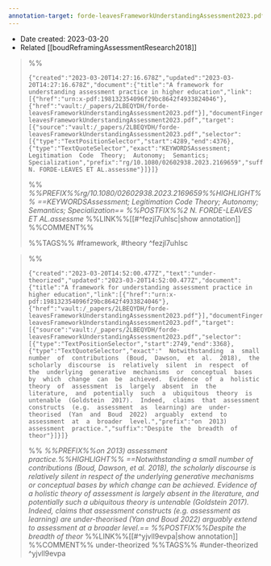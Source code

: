 ```yaml
---
annotation-target: forde-leavesFrameworkUnderstandingAssessment2023.pdf
---
```


- Date created: 2023-03-20
- Related [[boudReframingAssessmentResearch2018]]

>%%
>```annotation-json
>{"created":"2023-03-20T14:27:16.678Z","updated":"2023-03-20T14:27:16.678Z","document":{"title":"A framework for understanding assessment practice in higher education","link":[{"href":"urn:x-pdf:198132354096f29bc8642f4933824046"},{"href":"vault:/_papers/2LBEQYDH/forde-leavesFrameworkUnderstandingAssessment2023.pdf"}],"documentFingerprint":"198132354096f29bc8642f4933824046"},"uri":"vault:/_papers/2LBEQYDH/forde-leavesFrameworkUnderstandingAssessment2023.pdf","target":[{"source":"vault:/_papers/2LBEQYDH/forde-leavesFrameworkUnderstandingAssessment2023.pdf","selector":[{"type":"TextPositionSelector","start":4289,"end":4376},{"type":"TextQuoteSelector","exact":"KEYWORDSAssessment;  Legitimation  Code  Theory;  Autonomy;  Semantics;  Specialization","prefix":"rg/10.1080/02602938.2023.2169659","suffix":"2 N. FORDE-LEAVES ET AL.assessme"}]}]}
>```
>%%
>*%%PREFIX%%rg/10.1080/02602938.2023.2169659%%HIGHLIGHT%% ==KEYWORDSAssessment;  Legitimation  Code  Theory;  Autonomy;  Semantics;  Specialization== %%POSTFIX%%2 N. FORDE-LEAVES ET AL.assessme*
>%%LINK%%[[#^fezjl7uhlsc|show annotation]]
>%%COMMENT%%
>
>%%TAGS%%
>#framework, #theory
^fezjl7uhlsc


>%%
>```annotation-json
>{"created":"2023-03-20T14:52:00.477Z","text":"under-theorized","updated":"2023-03-20T14:52:00.477Z","document":{"title":"A framework for understanding assessment practice in higher education","link":[{"href":"urn:x-pdf:198132354096f29bc8642f4933824046"},{"href":"vault:/_papers/2LBEQYDH/forde-leavesFrameworkUnderstandingAssessment2023.pdf"}],"documentFingerprint":"198132354096f29bc8642f4933824046"},"uri":"vault:/_papers/2LBEQYDH/forde-leavesFrameworkUnderstandingAssessment2023.pdf","target":[{"source":"vault:/_papers/2LBEQYDH/forde-leavesFrameworkUnderstandingAssessment2023.pdf","selector":[{"type":"TextPositionSelector","start":2749,"end":3368},{"type":"TextQuoteSelector","exact":"  Notwithstanding  a  small  number  of  contributions  (Boud,  Dawson,  et  al.  2018),  the  scholarly  discourse  is  relatively  silent  in  respect  of  the  underlying  generative  mechanisms  or  conceptual  bases  by  which  change  can  be  achieved.  Evidence  of  a  holistic  theory  of  assessment  is  largely  absent  in  the  literature,  and  potentially  such  a  ubiquitous  theory  is  untenable  (Goldstein  2017).  Indeed,  claims  that  assessment  constructs  (e.g.  assessment  as  learning) are  under-theorised  (Yan  and  Boud  2022)  arguably  extend  to  assessment  at  a  broader  level.","prefix":"on  2013)  assessment  practice.","suffix":"Despite  the  breadth  of  theor"}]}]}
>```
>%%
>*%%PREFIX%%on  2013)  assessment  practice.%%HIGHLIGHT%% ==Notwithstanding  a  small  number  of  contributions  (Boud,  Dawson,  et  al.  2018),  the  scholarly  discourse  is  relatively  silent  in  respect  of  the  underlying  generative  mechanisms  or  conceptual  bases  by  which  change  can  be  achieved.  Evidence  of  a  holistic  theory  of  assessment  is  largely  absent  in  the  literature,  and  potentially  such  a  ubiquitous  theory  is  untenable  (Goldstein  2017).  Indeed,  claims  that  assessment  constructs  (e.g.  assessment  as  learning) are  under-theorised  (Yan  and  Boud  2022)  arguably  extend  to  assessment  at  a  broader  level.== %%POSTFIX%%Despite  the  breadth  of  theor*
>%%LINK%%[[#^yjvll9evpa|show annotation]]
>%%COMMENT%%
>under-theorized
>%%TAGS%%
>#under-theorized
^yjvll9evpa
